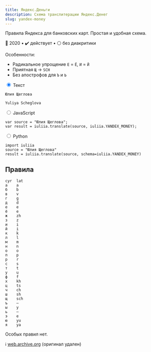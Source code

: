 ```yaml
---
title: Яндекс.Деньги
description: Схема транслитерации Яндекс.Денег
slug: yandex-money
---
```


Правила Яндекса для банковских карт. Простая и удобная схема.

📅 2020 • ✔️ действует • ⚪ без диакритики

Особенности:

-   Радикальное упрощение `Е` = `Ё`, `И` = `Й`
-   Приятная `Щ` → `SCH`
-   Без апострофов для `Ъ` и `Ь`

<div class="tabs">
<input name="tabs" type="radio" id="text" checked="checked" class="input"/>
<label for="text" class="label"><span>Текст</span></label>
<div class="panel pre-group">
<pre data-ref="source" contenteditable="true" class="editable"><code>Юлия Щеглова</code></pre>
<pre data-ref="target" data-schema="yandex_money"><code>Yuliya Scheglova</code></pre>
</div>

<input name="tabs" type="radio" id="js" class="input"/>
<label for="js" class="label"><span>JavaScript</span></label>
<pre class="panel"><code>var source = "Юлия Щеглова";
var result = iuliia.translate(source, iuliia.YANDEX_MONEY);</code></pre>

<input name="tabs" type="radio" id="python" class="input"/>
<label for="python" class="label"><span>Python</span></label>
<pre class="panel"><code>import iuliia
source = "Юлия Щеглова"
result = iuliia.translate(source, schema=iuliia.YANDEX_MONEY)</code></pre>
</div>

## Правила

```
cyr  lat
а    a
б    b
в    v
г    g
д    d
е    e
ё    e
ж    zh
з    z
и    i
й    i
к    k
л    l
м    m
н    n
о    o
п    p
р    r
с    s
т    t
у    u
ф    f
х    kh
ц    ts
ч    ch
ш    sh
щ    sch
ъ    —
ы    y
ь    —
э    e
ю    yu
я    ya
```

Особых правил нет.

ℹ️ [web.archive.org](http://web.archive.org/web/20130414040301/https://money.yandex.ru/doc.xml?id=525052) (оригинал удален)
